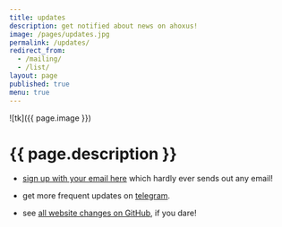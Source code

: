 ```yaml
---
title: updates
description: get notified about news on ahoxus!
image: /pages/updates.jpg
permalink: /updates/
redirect_from:
  - /mailing/
  - /list/
layout: page
published: true
menu: true
---
```


![tk]({{ page.image }})

# {{ page.description }}

- [sign up with your email here](https://forms.gle/VvdnPbZ7guF8y6er9) which hardly ever sends out any email!

- get more frequent updates on [telegram](//t.me/ahoxus).

- see [all website changes on GitHub](https://github.com/ahoxus/ahoxus.github.io/commits/master), if you dare!
